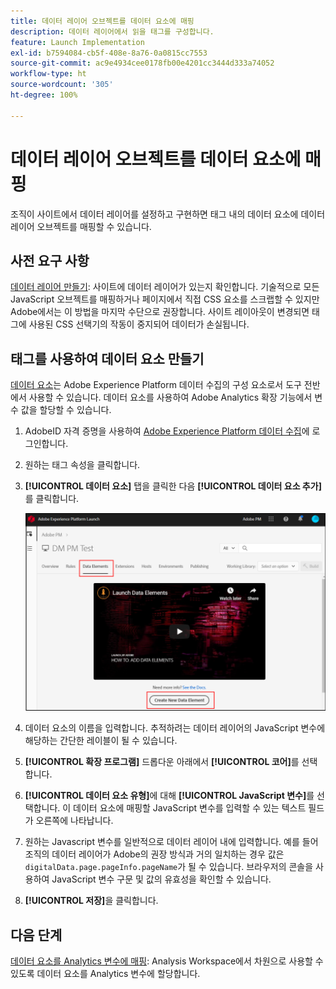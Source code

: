 ```yaml
---
title: 데이터 레이어 오브젝트를 데이터 요소에 매핑
description: 데이터 레이어에서 읽을 태그를 구성합니다.
feature: Launch Implementation
exl-id: b7594084-cb5f-408e-8a76-0a0815cc7553
source-git-commit: ac9e4934cee0178fb00e4201cc3444d333a74052
workflow-type: ht
source-wordcount: '305'
ht-degree: 100%

---
```


# 데이터 레이어 오브젝트를 데이터 요소에 매핑

조직이 사이트에서 데이터 레이어를 설정하고 구현하면 태그 내의 데이터 요소에 데이터 레이어 오브젝트를 매핑할 수 있습니다.

## 사전 요구 사항

[데이터 레이어 만들기](../prepare/data-layer.md): 사이트에 데이터 레이어가 있는지 확인합니다. 기술적으로 모든 JavaScript 오브젝트를 매핑하거나 페이지에서 직접 CSS 요소를 스크랩할 수 있지만 Adobe에서는 이 방법을 마지막 수단으로 권장합니다. 사이트 레이아웃이 변경되면 태그에 사용된 CSS 선택기의 작동이 중지되어 데이터가 손실됩니다.

## 태그를 사용하여 데이터 요소 만들기

[데이터 요소](https://experienceleague.adobe.com/docs/experience-platform/tags/ui/data-elements.html)는 Adobe Experience Platform 데이터 수집의 구성 요소로서 도구 전반에서 사용할 수 있습니다. 데이터 요소를 사용하여 Adobe Analytics 확장 기능에서 변수 값을 할당할 수 있습니다.

1. AdobeID 자격 증명을 사용하여 [Adobe Experience Platform 데이터 수집](https://experience.adobe.com/data-collection)에 로그인합니다.
1. 원하는 태그 속성을 클릭합니다.
1. **[!UICONTROL 데이터 요소]** 탭을 클릭한 다음 **[!UICONTROL 데이터 요소 추가]**&#x200B;를 클릭합니다.

   ![데이터 요소 만들기](assets/createelement.png)

1. 데이터 요소의 이름을 입력합니다. 추적하려는 데이터 레이어의 JavaScript 변수에 해당하는 간단한 레이블이 될 수 있습니다.
1. **[!UICONTROL 확장 프로그램]** 드롭다운 아래에서 **[!UICONTROL 코어]**&#x200B;를 선택합니다.
1. **[!UICONTROL 데이터 요소 유형]**&#x200B;에 대해 **[!UICONTROL JavaScript 변수]**&#x200B;를 선택합니다. 이 데이터 요소에 매핑할 JavaScript 변수를 입력할 수 있는 텍스트 필드가 오른쪽에 나타납니다.
1. 원하는 Javascript 변수를 일반적으로 데이터 레이어 내에 입력합니다. 예를 들어 조직의 데이터 레이어가 Adobe의 권장 방식과 거의 일치하는 경우 값은 `digitalData.page.pageInfo.pageName`가 될 수 있습니다. 브라우저의 콘솔을 사용하여 JavaScript 변수 구문 및 값의 유효성을 확인할 수 있습니다.
1. **[!UICONTROL 저장]**&#x200B;을 클릭합니다.

## 다음 단계

[데이터 요소를 Analytics 변수에 매핑](elements-to-variable.md): Analysis Workspace에서 차원으로 사용할 수 있도록 데이터 요소를 Analytics 변수에 할당합니다.
